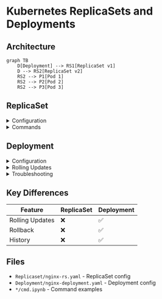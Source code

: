 # Kubernetes ReplicaSets and Deployments

## Architecture

```mermaid
graph TB
    D[Deployment] --> RS1[ReplicaSet v1]
    D --> RS2[ReplicaSet v2]
    RS2 --> P1[Pod 1]
    RS2 --> P2[Pod 2]
    RS2 --> P3[Pod 3]
```

## ReplicaSet

<details>
<summary>Configuration</summary>

```yaml
apiVersion: apps/v1
kind: ReplicaSet
metadata:
  name: nginx-replicaset
spec:
  replicas: 3
  selector:
    matchLabels:
      app: nginx
  template:
    metadata:
      labels:
        app: nginx
    spec:
      containers:
      - name: nginx
        image: nginx:1.27.0-alpine
        ports:
        - containerPort: 80
```

</details>

<details>
<summary>Commands</summary>

```bash
kubectl apply -f nginx-rs.yaml
kubectl get rs
kubectl delete pod <pod-name>  # Self-healing test
```

</details>

## Deployment

<details>
<summary>Configuration</summary>

```yaml
apiVersion: apps/v1
kind: Deployment
metadata:
  name: nginx-deployment
  annotations:
    "kubernethes.io/change-cause": "update nginx to tag 1.27.0-alpine"
spec:
  replicas: 10
  selector:
    matchLabels:
      app: nginx
  template:
    metadata:
      labels:
        app: nginx
    spec:
      containers:
      - name: nginx
        image: nginx:1.27.0-alpine
        ports:
        - containerPort: 80
```

</details>

<details>
<summary>Rolling Updates</summary>

```mermaid
sequenceDiagram
    User->>Deployment: Update image
    Deployment->>NewRS: Create ReplicaSet
    NewRS->>Pods: Create new pods
    Deployment->>OldRS: Scale down old pods
```

```bash
kubectl apply -f nginx-deployment.yaml
kubectl rollout status deployment/nginx-deployment
kubectl rollout history deployment/nginx-deployment
kubectl rollout undo deployment/nginx-deployment
```

</details>

<details>
<summary>Troubleshooting</summary>

```bash
# Check failed pods
kubectl describe pod <pod-name>

# ImagePullBackOff fix
kubectl rollout undo deployment/nginx-deployment

# Scale operations
kubectl scale deploy nginx-deployment --replicas=20
```

</details>

## Key Differences

| Feature | ReplicaSet | Deployment |
|---------|------------|------------|
| Rolling Updates | ❌ | ✅ |
| Rollback | ❌ | ✅ |
| History | ❌ | ✅ |

## Files

- `Replicaset/nginx-rs.yaml` - ReplicaSet config
- `Deployment/nginx-deployment.yaml` - Deployment config
- `*/cmd.ipynb` - Command examples